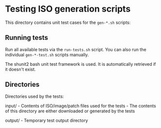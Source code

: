 Testing ISO generation scripts
==============================

This directory contains unit test cases for the `gen-*.sh` scripts:


## Running tests

Run all available tests via the `run-tests.sh` script.
You can also run the individual `gen-*-test.sh` scripts manually.

The shunit2 bash unit test framework is used.  It is automatically retrieved if it doesn't exist.


## Directories

Directories used by the tests:

input/
    - Contents of ISO/image/patch files used for the tests
    - The contents of this directory are either downloaded or generated by the tests

output/
    - Temporary test output directory
